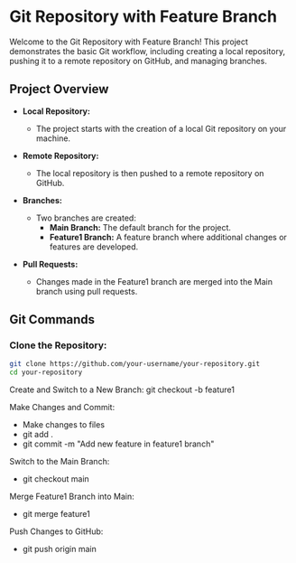 # Git Repository with Feature Branch

Welcome to the Git Repository with Feature Branch! This project demonstrates the basic Git workflow, including creating a local repository, pushing it to a remote repository on GitHub, and managing branches.

## Project Overview

- **Local Repository:**
  - The project starts with the creation of a local Git repository on your machine.

- **Remote Repository:**
  - The local repository is then pushed to a remote repository on GitHub.

- **Branches:**
  - Two branches are created:
    - **Main Branch:** The default branch for the project.
    - **Feature1 Branch:** A feature branch where additional changes or features are developed.

- **Pull Requests:**
  - Changes made in the Feature1 branch are merged into the Main branch using pull requests.

## Git Commands

### Clone the Repository:

```bash
git clone https://github.com/your-username/your-repository.git
cd your-repository
```
Create and Switch to a New Branch: git checkout -b feature1

Make Changes and Commit: 
- Make changes to files
- git add .
- git commit -m "Add new feature in feature1 branch"
  
Switch to the Main Branch:
- git checkout main
  
Merge Feature1 Branch into Main:
- git merge feature1

Push Changes to GitHub:
- git push origin main
